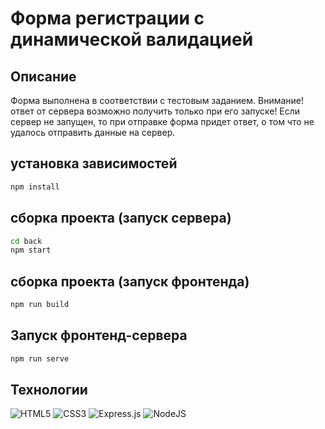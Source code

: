 # Форма регистрации с динамической валидацией

## Описание
Форма выполнена в соответствии с тестовым заданием.
Внимание! ответ от сервера возможно получить только при его запуске!
Если сервер не запущен, то при отправке форма придет ответ, о том что не удалось отправить данные на сервер.

## установка зависимостей
```sh
npm install
```
## сборка проекта (запуск сервера)
```sh
cd back
npm start
```
## сборка проекта (запуск фронтенда)
```sh
npm run build
```
## Запуск фронтенд-сервера
```sh
npm run serve
```

## Технологии
![HTML5](https://img.shields.io/badge/html5-%23E34F26.svg?style=for-the-badge&logo=html5&logoColor=white)
![CSS3](https://img.shields.io/badge/css3-%231572B6.svg?style=for-the-badge&logo=css3&logoColor=white)
![Express.js](https://img.shields.io/badge/express.js-%23404d59.svg?style=for-the-badge&logo=express&logoColor=%2361DAFB)
![NodeJS](https://img.shields.io/badge/node.js-6DA55F?style=for-the-badge&logo=node.js&logoColor=white)

